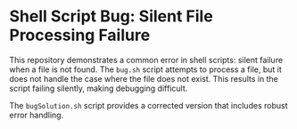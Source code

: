 # Shell Script Bug: Silent File Processing Failure

This repository demonstrates a common error in shell scripts: silent failure when a file is not found. The `bug.sh` script attempts to process a file, but it does not handle the case where the file does not exist.  This results in the script failing silently, making debugging difficult.

The `bugSolution.sh` script provides a corrected version that includes robust error handling.